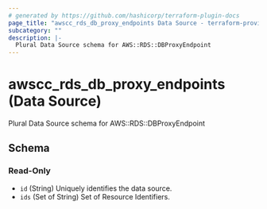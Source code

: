```yaml
---
# generated by https://github.com/hashicorp/terraform-plugin-docs
page_title: "awscc_rds_db_proxy_endpoints Data Source - terraform-provider-awscc"
subcategory: ""
description: |-
  Plural Data Source schema for AWS::RDS::DBProxyEndpoint
---
```


# awscc_rds_db_proxy_endpoints (Data Source)

Plural Data Source schema for AWS::RDS::DBProxyEndpoint



<!-- schema generated by tfplugindocs -->
## Schema

### Read-Only

- `id` (String) Uniquely identifies the data source.
- `ids` (Set of String) Set of Resource Identifiers.



